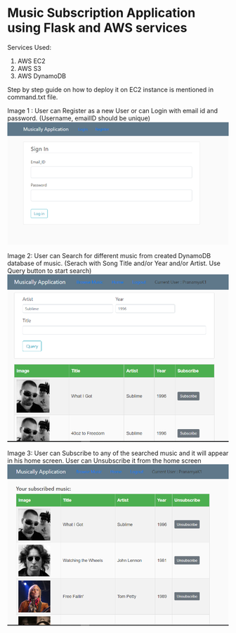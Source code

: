 # Music Subscription Application using Flask and AWS services

Services Used: 
1. AWS EC2
2. AWS S3
3. AWS DynamoDB

Step by step guide on how to deploy it on EC2 instance is mentioned in command.txt file.


Image 1 : User can Register as a new User or can Login with email id and password. 
(Username, emailID should be unique)
![Login/Register](/Capture/Capture1.PNG)


Image 2: User can Search for different music from created DynamoDB database of music.
(Serach with Song Title and/or Year and/or Artist. Use Query button to start search)
![Browse Music](/Capture/Capture2.PNG)

Image 3: User can Subscribe to any of the searched music and it will appear in his home screen. User can Unsubscribe it from the home screen
![User Home](/Capture/Capture3.PNG)
